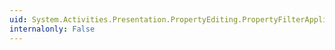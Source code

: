 ```yaml
---
uid: System.Activities.Presentation.PropertyEditing.PropertyFilterAppliedEventArgs.#ctor(System.Activities.Presentation.PropertyEditing.PropertyFilter)
internalonly: False
---
```

